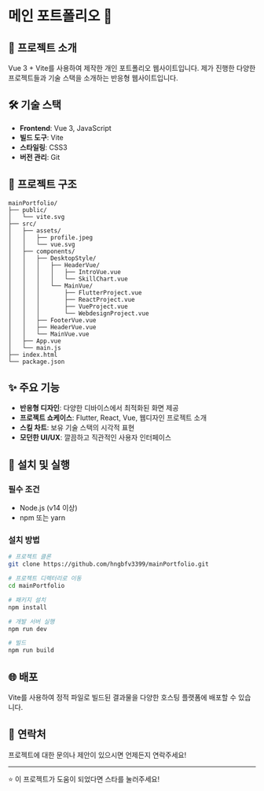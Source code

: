 # 메인 포트폴리오 💼

## 📝 프로젝트 소개

Vue 3 + Vite를 사용하여 제작한 개인 포트폴리오 웹사이트입니다. 
제가 진행한 다양한 프로젝트들과 기술 스택을 소개하는 반응형 웹사이트입니다.

## 🛠️ 기술 스택

- **Frontend**: Vue 3, JavaScript
- **빌드 도구**: Vite
- **스타일링**: CSS3
- **버전 관리**: Git

## 📂 프로젝트 구조

```
mainPortfolio/
├── public/
│   └── vite.svg
├── src/
│   ├── assets/
│   │   ├── profile.jpeg
│   │   └── vue.svg
│   ├── components/
│   │   ├── DesktopStyle/
│   │   │   ├── HeaderVue/
│   │   │   │   ├── IntroVue.vue
│   │   │   │   └── SkillChart.vue
│   │   │   └── MainVue/
│   │   │       ├── FlutterProject.vue
│   │   │       ├── ReactProject.vue
│   │   │       ├── VueProject.vue
│   │   │       └── WebdesignProject.vue
│   │   ├── FooterVue.vue
│   │   ├── HeaderVue.vue
│   │   └── MainVue.vue
│   ├── App.vue
│   └── main.js
├── index.html
└── package.json
```

## ✨ 주요 기능

- **반응형 디자인**: 다양한 디바이스에서 최적화된 화면 제공
- **프로젝트 쇼케이스**: Flutter, React, Vue, 웹디자인 프로젝트 소개
- **스킬 차트**: 보유 기술 스택의 시각적 표현
- **모던한 UI/UX**: 깔끔하고 직관적인 사용자 인터페이스

## 🚀 설치 및 실행

### 필수 조건
- Node.js (v14 이상)
- npm 또는 yarn

### 설치 방법

```bash
# 프로젝트 클론
git clone https://github.com/hngbfv3399/mainPortfolio.git

# 프로젝트 디렉터리로 이동
cd mainPortfolio

# 패키지 설치
npm install

# 개발 서버 실행
npm run dev

# 빌드
npm run build
```

## 🌐 배포

Vite를 사용하여 정적 파일로 빌드된 결과물을 다양한 호스팅 플랫폼에 배포할 수 있습니다.

## 📧 연락처

프로젝트에 대한 문의나 제안이 있으시면 언제든지 연락주세요!

---

⭐ 이 프로젝트가 도움이 되었다면 스타를 눌러주세요!
